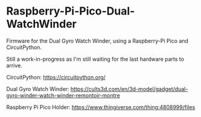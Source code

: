 # Raspberry-Pi-Pico-Dual-WatchWinder

Firmware for the Dual Gyro Watch Winder, using a Raspberry-Pi Pico and CircuitPython.

Still a work-in-progress as I'm still waiting for the last hardware parts to arrive.

CircuitPython: https://circuitpython.org/

Dual Gyro Watch Winder: https://cults3d.com/en/3d-model/gadget/dual-gyro-winder-watch-winder-remontoir-montre

Raspberry Pi Pico Holder: https://www.thingiverse.com/thing:4808999/files